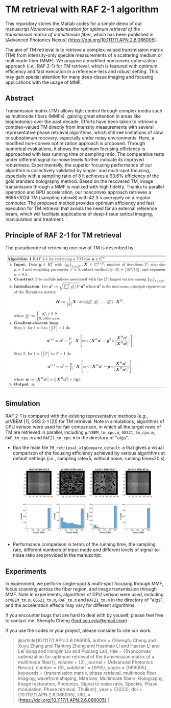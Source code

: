 # TM retrieval with RAF 2-1 algorithm

This repository stores the Matlab codes for a simple demo of our manuscript *Nonconvex optimization for optimum retrieval of the transmission matrix of a multimode fiber*, which has been published in [Advanced Photonics Nexus] (https://doi.org/10.1117/1.APN.2.6.066005).   

The aim of TM retrieval is to retrieve a complex-valued transmission matrix (TM) from intensity-only speckle measurements of a scattering medium or multimode fiber (MMF). We propose a modified nonconvex optimization approach (*i.e.*, RAF 2-1) for TM retrieval, which is featured with optimum efficiency and fast execution in a reference-less and robust setting. This may gain special attention for many deep-tissue imaging and focusing applications with the usage of MMF.

## Abstract
Transmission matrix (TM) allows light control through complex media such as multimode fibers (MMFs), gaining great attention in areas like biophotonics over the past decade. Efforts have been taken to retrieve a complex-valued TM directly from intensity measurements with several representative phase retrieval algorithms, which still see limitations of slow or suboptimum recovery, especially under noisy environments. Here, a modified non-convex optimization approach is proposed. Through numerical evaluations, it shows the optimum focusing efficiency is approached with less running time or sampling ratio. The comparative tests under different signal-to-noise levels further indicate its improved robustness. Experimentally, the superior focusing performance of our algorithm is collectively validated by single- and multi-spot focusing, especially with a sampling ratio of 8 it achieves a 93.6\% efficiency of the gold standard holography method. Based on the recovered TM, image transmission through a MMF is realized with high fidelity. Thanks to parallel operation and GPU acceleration, our nonconvex approach retrieves a 8685×1024 TM (sampling ratio=8) with 42.3 s averagely on a regular computer. The proposed method provides optimum efficiency and fast execution for TM retrieval that avoids the need for an external reference beam, which will facilitate applications of deep-tissue optical imaging, manipulation and treatment.

## Principle of RAF 2-1 for TM retrieval
The pseudocode of retrieving one row of TM is described by:  

<img src="https://github.com/Ford666/RAF21_TM_retrieval/blob/main/images/RAF 2-1.PNG " width="800px">


## Simulation
RAF 2-1 is compared with the existing representative methods (*e.g.*, prVBEM [1], GGS 2-1 [2]) for TM retrieval. Note in simulations, algorithms of CPU verison were used for fair comparison, in which all the target rows of TM are retrieved in parallel, including `prVBEM_tm_cpu.m`, `GGS21_tm_cpu.m`, `RAF_tm_cpu.m` and `RAF21_tm_cpu.m` in the directory of "algs". 

- Run the main file `TM_retrieval_algCompare_default.m` that gives a visual comparison of the focusing efficiency achieved by various algorithms at default settings (*i.e.*, sampling rate=5, without noise, running time=20 s).
<img src="https://github.com/Ford666/RAF21_TM_retrieval/blob/main/images/Algorithm_comparison_image_histogram_default.png " width="1000px">

- Performance comparison in terms of the running time, the sampling rate, different numbers of input mode and different levels of signal-to-noise ratio are provided in the manuscript.


## Experiments
In experiment, we perform single-spot & multi-spot focusing through MMF, focus scanning across the fiber region, and image transmission through MMF. Note in experiments, algorithms of GPU verison were used, including `prVBEM_tm.m`, `GGS21_tm.m`, `RAF_tm.m` and `RAF21_tm.m` in the directory of "algs", and the acceleration effects may vary for different algorithms.


If you encounter bugs that are hard to deal with by youself, please feel free to contact me: Shengfu Cheng (ford.scu.edu@gmail.com)

If you use the codes in your project, please consider to cite our work:
> @article{10.1117/1.APN.2.6.066005,
author = {Shengfu Cheng and Xuyu Zhang and Tianting Zhong and Huanhao Li and Haoran Li and Lei Gong and Honglin Liu and Puxiang Lai},
title = {{Nonconvex optimization for optimum retrieval of the transmission matrix of a multimode fiber}},
volume = {2},
journal = {Advanced Photonics Nexus},
number = {6},
publisher = {SPIE},
pages = {066005},
keywords = {transmission matrix, phase retrieval, multimode fiber imaging, wavefront shaping, Matrices, Multimode fibers, Holography, Image restoration, Photonics, Signal to noise ratio, Speckle, Phase modulation, Phase retrieval, Thulium},
year = {2023},
doi = {10.1117/1.APN.2.6.066005},
URL = {https://doi.org/10.1117/1.APN.2.6.066005}
}
